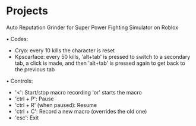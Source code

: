 # Projects

Auto Reputation Grinder for Super Power Fighting Simulator on Roblox

• Codes:
  - Cryo: every 10 kills the character is reset
  - Kpscarface: every 50 kills, 'alt+tab' is pressed to switch to a secondary tab, a click is made, and then 'alt+tab' is pressed again to get back to the previous tab

• Controls:
  - '<': Start/stop macro recording 'or' starts the macro
  - 'ctrl + P': Pause
  - 'ctrl + R' (when paused): Resume
  - 'ctrl + C': Record a new macro (overrides the old one)
  - 'esc': Exit
